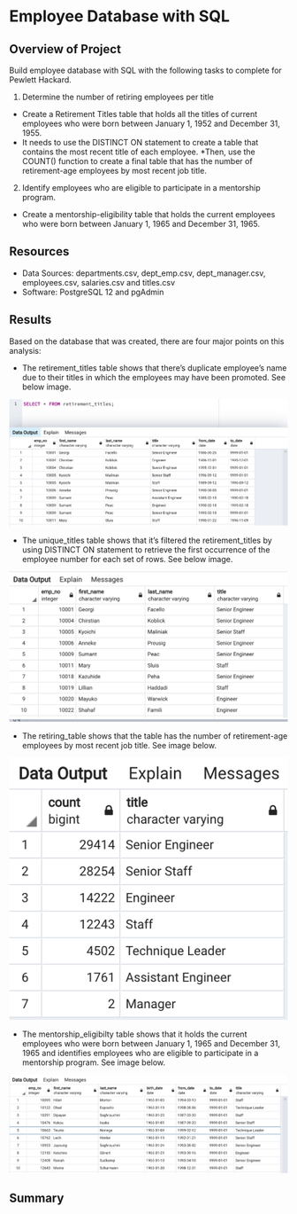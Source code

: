 # Employee Database with SQL

## Overview of Project
Build employee database with SQL with the following tasks to complete for Pewlett Hackard.

1.	Determine the number of retiring employees per title
* Create a Retirement Titles table that holds all the titles of current employees who were born between January 1, 1952 and December 31, 1955. 
* It needs to use the DISTINCT ON statement to create a table that contains the most recent title of each employee. 
*Then, use the COUNT() function to create a final table that has the number of retirement-age employees by most recent job title.

2.	Identify employees who are eligible to participate in a mentorship program. 
* Create a mentorship-eligibility table that holds the current employees who were born between January 1, 1965 and December 31, 1965.


## Resources
- Data Sources: departments.csv, dept_emp.csv, dept_manager.csv, employees.csv, salaries.csv and titles.csv
- Software: PostgreSQL 12 and pgAdmin

## Results
Based on the database that was created, there are four major points on this analysis:

-	The retirement_titles table shows that there’s duplicate employee’s name due to their titles in which the employees may have been promoted. See below image.
 
![alt text](analysis/retirement_titles.png)

-	The unique_titles table shows that it’s filtered the retirement_titles by using DISTINCT ON statement to retrieve the first occurrence of the employee number for each set of rows. See below image.

![alt text](analysis/unique_titles.png)

-	The retiring_table shows that the table has the number of retirement-age employees by most recent job title. See image below.

![alt text](analysis/retiring_titles.png)

-	The mentorship_eligibilty table shows that it holds the current employees who were born between January 1, 1965 and December 31, 1965 and identifies employees who are eligible to participate in a mentorship program. See image below.

![alt text](analysis/mentor_eligibility.png)
  

## Summary
